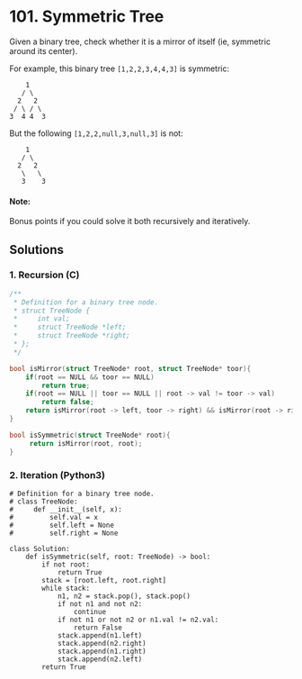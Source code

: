 # 101. Symmetric Tree
Given a binary tree, check whether it is a mirror of itself (ie, symmetric around its center).

For example, this binary tree <code>[1,2,2,3,4,4,3]</code> is symmetric:
```
    1
   / \
  2   2
 / \ / \
3  4 4  3
```

But the following <code>[1,2,2,null,3,null,3]</code> is not:
```
    1
   / \
  2   2
   \   \
   3    3
```

#### Note:
Bonus points if you could solve it both recursively and iteratively.

## Solutions

### 1. Recursion (C)
```C
/**
 * Definition for a binary tree node.
 * struct TreeNode {
 *     int val;
 *     struct TreeNode *left;
 *     struct TreeNode *right;
 * };
 */

bool isMirror(struct TreeNode* root, struct TreeNode* toor){
    if(root == NULL && toor == NULL)
        return true;
    if(root == NULL || toor == NULL || root -> val != toor -> val)
        return false;
    return isMirror(root -> left, toor -> right) && isMirror(root -> right, toor -> left);
}

bool isSymmetric(struct TreeNode* root){
     return isMirror(root, root);
}
```

### 2. Iteration (Python3)
```Python3
# Definition for a binary tree node.
# class TreeNode:
#     def __init__(self, x):
#         self.val = x
#         self.left = None
#         self.right = None

class Solution:
    def isSymmetric(self, root: TreeNode) -> bool:
        if not root:
            return True
        stack = [root.left, root.right]
        while stack:
            n1, n2 = stack.pop(), stack.pop()
            if not n1 and not n2:
                continue
            if not n1 or not n2 or n1.val != n2.val:
                return False
            stack.append(n1.left)
            stack.append(n2.right)
            stack.append(n1.right)
            stack.append(n2.left)
        return True
```
